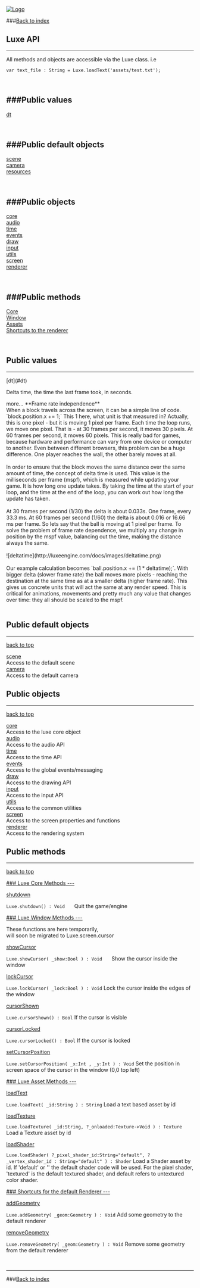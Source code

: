 
[![Logo](http://luxeengine.com/images/logo.png)](index.html)
  
###[Back to index](index.html#docs)

## Luxe API
---

All methods and objects are accessible via the Luxe class. i.e

`var text_file : String = Luxe.loadText('assets/test.txt');`

&nbsp;   


###Public values   
--- 
<a class="lift liftsmall" href="#dt">dt</a>

&nbsp;   

###Public default objects   
---
<a class="lift liftsmall" href="#scene">scene</a>   
<a class="lift liftsmall" href="#camera">camera</a>   
<a class="lift liftsmall" href="#resources">resources</a>   

&nbsp;   

###Public objects  
---
<a class="lift liftsmall" href="#core">core</a>   
<a class="lift liftsmall" href="#audio">audio</a>   
<a class="lift liftsmall" href="#time">time</a>   
<a class="lift liftsmall" href="#events">events</a>   
<a class="lift liftsmall" href="#draw">draw</a>   
<a class="lift liftsmall" href="#input">input</a>   
<a class="lift liftsmall" href="#utils">utils</a>   
<a class="lift liftsmall" href="#screen">screen</a>   
<a class="lift liftsmall" href="#renderer">renderer</a>   

&nbsp;   

###Public methods   
---
<a class="lift liftsmall" href="#LuxeCore">Core</a>   
<a class="lift liftsmall" href="#Window">Window</a>   
<a class="lift liftsmall" href="#Assets">Assets</a>   
<a class="lift liftsmall" href="#DefaultRenderer">Shortcuts to the renderer</a>   

&nbsp;

<a name="PublicValues" ></a>

## Public values
---

<a name="dt">
[dt](#dt)
</a> 

<span class="small_desc"> Delta time, the time the last frame took, in seconds. </span>      

<div class="more">
	<span class="readmore">more...</span>
	<span class="section">
	   **Frame rate independence**   
		<br/>
		When a block travels across the screen, it can be a simple line of code. `block.position.x += 1;` This 1 here, what unit is that measured in? Actually, this is one pixel - but it is moving 1 pixel per frame. Each time the loop runs, we move one pixel. That is - at 30 frames per second, it moves 30 pixels. At 60 frames per second, it moves 60 pixels. This is really bad for games, because hardware and performance can vary from one device or computer to another. Even between different browsers, this problem can be a huge difference. One player reaches the wall, the other barely moves at all.
		<br/><br/>
		In order to ensure that the block moves the same distance over the same amount of time, the concept of delta time is used. This value is the milliseconds per frame (mspf), which is measured while updating your game. It is how long one update takes. By taking the time at the start of your loop, and the time at the end of the loop, you can work out how long the update has taken.
		<br/><br/>
		At 30 frames per second (1/30) the delta is about 0.033s. One frame, every 33.3 ms. At 60 frames per second (1/60) the delta is about 0.016 or 16.66 ms per frame. So lets say that the ball is moving at 1 pixel per frame. To solve the problem of frame rate dependence, we multiply any change in position by the mspf value, balancing out the time, making the distance always the same.
		<br/><br/>
		![deltatime](http://luxeengine.com/docs/images/deltatime.png)
		<br/><br/>
		Our example calculation becomes `ball.position.x += (1 * deltatime);`. With bigger delta (slower frame rate) the ball moves more pixels - reaching the destination at the same time as at a smaller delta (higher frame rate). This gives us concrete units that will act the same at any render speed. This is critical for animations, movements and pretty much any value that changes over time: they all should be scaled to the mspf.
		<br/><br/>
	</span>
</div>

<a name="PublicDefaultObjects" ></a>

## Public default objects
---
 
<a class="toplink" href="#">back to top</a>

<a class="lift" href="luxe.Scene.html" name="scene">scene</a>   
<span class="small_desc"> Access to the default scene </span>   
<a class="lift" href="luxe.Camera.html" name="camera">camera</a>   
<span class="small_desc"> Access to the default camera </span>    

<a name="PublicObjects" ></a>

## Public objects
---
<a class="toplink" href="#">back to top</a>

<a class="lift" href="luxe.core.html" name="core">core</a>   
<span class="small_desc"> Access to the luxe core object </span>      
<a class="lift" href="luxe.audio.html" name="audio">audio</a>   
<span class="small_desc"> Access to the audio API </span>   
<a class="lift" href="luxe.time.html" name="time">time</a>   
<span class="small_desc"> Access to the time API </span>   
<a class="lift" href="luxe.events.html" name="events">events</a>   
 <span class="small_desc"> Access to the global events/messaging </span>   
<a class="lift" href="luxe.draw.html" name="draw">draw</a>   
 <span class="small_desc"> Access to the drawing API </span>   
<a class="lift" href="luxe.input.html" name="input">input</a>   
 <span class="small_desc"> Access to the input API </span>   
<a class="lift" href="luxe.utils.html" name="utils">utils</a>   
 <span class="small_desc"> Access to the common utilities </span>   
<a class="lift" href="luxe.screen.html" name="screen">screen</a>   
 <span class="small_desc"> Access to the screen properties and functions</span>   
<a class="lift" href="luxe.renderer.html" name="renderer">renderer</a>   
<span class="small_desc"> Access to the rendering system </span> 

<a name="PublicMethods" ></a>

## Public methods
---
<a class="toplink" href="#">back to top</a>

<a name="LuxeCore" href="#LuxeCore">
### Luxe Core Methods
---
</a>

<a class="lift" name="shutdown" href="#shutdown">shutdown</a>

`Luxe.shutdown() : Void   `
<span class="small_desc_flat"> Quit the game/engine </span>      

<a name="Window" href="#Window">
### Luxe Window Methods
---
</a>

<span class="small_desc warn"> These functions are here temporarily, <br/>will soon be migrated to Luxe.screen.cursor </span> 

<a class="lift" name="showCursor" href="#showCursor">showCursor</a>


`Luxe.showCursor( _show:Bool ) : Void   `
<span class="small_desc_flat"> Show the cursor inside the window </span>      

<a class="lift" name="lockCursor" href="#lockCursor">lockCursor</a>

`Luxe.lockCursor( _lock:Bool ) : Void`
<span class="small_desc_flat"> Lock the cursor inside the edges of the window </span>      

<a class="lift" name="cursorShown" href="#cursorShown">cursorShown</a>

`Luxe.cursorShown() : Bool`
<span class="small_desc_flat"> If the cursor is visible </span>          

<a class="lift" name="cursorLocked" href="#cursorLocked">cursorLocked</a>

`Luxe.cursorLocked() : Bool`
<span class="small_desc_flat"> If the cursor is locked </span>          

<a class="lift" name="setCursorPosition" href="#setCursorPosition">setCursorPosition</a>

`Luxe.setCursorPosition( _x:Int , _y:Int ) : Void`
<span class="small_desc_flat"> Set the position in screen space of the cursor in the window (0,0 top left) </span>              

<a name="Assets" href="#Assets">
### Luxe Asset Methods
---
</a>

<a class="lift" name="loadText" href="#loadText">loadText</a>

`Luxe.loadText( _id:String ) : String`
<span class="small_desc_flat"> Load a text based asset by id </span>      

<a class="lift" name="loadTexture" href="#loadTexture">loadTexture</a>

`Luxe.loadTexture( _id:String, ?_onloaded:Texture->Void ) : Texture`
<span class="small_desc_flat"> Load a Texture asset by id </span>      

<a class="lift" name="loadShader" href="#loadShader">loadShader</a>

`Luxe.loadShader( ?_pixel_shader_id:String="default", ?_vertex_shader_id : String="default" ) : Shader`
<span class="small_desc_flat"> Load a Shader asset by id. If 'default' or '' the default shader code will be used. For the pixel shader, 'textured' is the default textured shader, and default refers to untextured color shader.  </span>      


<a name="DefaultRenderer" href="#DefaultRenderer">
### Shortcuts for the default Renderer
---
</a>

<a class="lift" name="addGeometry" href="#addGeometry">addGeometry</a>

`Luxe.addGeometry( _geom:Geometry ) : Void`
<span class="small_desc_flat"> Add some geometry to the default renderer </span>      

<a class="lift" name="removeGeometry" href="#removeGeometry">removeGeometry</a>

`Luxe.removeGeometry( _geom:Geometry ) : Void`
<span class="small_desc_flat"> Remove some geometry from the default renderer </span>      


&nbsp;
&nbsp;
&nbsp;

---  
###[Back to index](index.html#docs)

&nbsp;   
&nbsp;   
